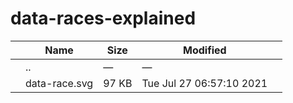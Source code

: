 # data-races-explained

<table><thead><tr class="header"><th></th><th>Name</th><th>Size</th><th>Modified</th><th></th></tr></thead><tbody><tr class="odd"><td></td><td><span class="goup">..</span></td><td>—</td><td>—</td><td></td></tr><tr class="even"><td></td><td><span class="name">data-race.svg</span></td><td>97 KB</td><td>Tue Jul 27 06:57:10 2021</td><td></td></tr></tbody></table>
